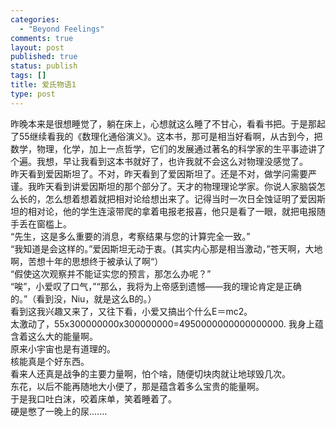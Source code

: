 ```yaml
--- 
categories: 
  - "Beyond Feelings"
comments: true
layout: post
published: true
status: publish
tags: []
title: 爱氏物语1
type: post
---
```

<div id="msgcns!5F971C000415D85F!259" class="bvMsg"><div>昨晚本来是很想睡觉了，躺在床上，心想就这么睡了不甘心，看看书把。于是那起了55继续看我的《数理化通俗演义》。这本书，那可是相当好看啊，从古到今，把数学，物理，化学，加上一点哲学，它们的发展通过著名的科学家的生平事迹讲了个遍。我想，早让我看到这本书就好了，也许我就不会这么对物理没感觉了。<br>昨天看到爱因斯坦了。不对，昨天看到了爱因斯坦了。还是不对，做学问需要严谨。我昨天看到讲爱因斯坦的那个部分了。天才的物理理论学家。你说人家脑袋怎么长的，怎么想着想着就把相对论给想出来了。记得当时一次日全蚀证明了爱因斯坦的相对论，他的学生连滚带爬的拿着电报老报喜，他只是看了一眼，就把电报随手丢在窗槛上。<br>“先生，这是多么重要的消息，考察结果与您的计算完全一致。”<br>“我知道是会这样的。”爱因斯坦无动于衷。(其实内心那是相当激动，”苍天啊，大地啊，苦想十年的思想终于被承认了啊“）<br>“假使这次观察并不能证实您的预言，那怎么办呢？”<br>“唉”，小爱叹了口气，”“那么，我将为上帝感到遗憾——我的理论肯定是正确的。”（看到没，Niu，就是这么B的。）<br>看到这我兴趣又来了，又往下看，小爱又搞出个什么E＝mc2。<br>太激动了，55x300000000x300000000=4950000000000000000. 我身上蕴含着这么大的能量啊。<br>原来小宇宙也是有道理的。<br>核能真是个好东西。<br>看来人还真是战争的主要力量啊，怕个啥，随便切块肉就让地球毁几次。<br>东花，以后不能再随地大小便了，那是蕴含着多么宝贵的能量啊。<br>于是我口吐白沫，咬着床单，笑着睡着了。<br>硬是憋了一晚上的尿.......</div></div>
